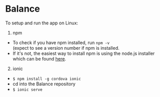 Balance
=======

To setup and run the app on Linux:

1. npm
  * To check if you have npm installed, run
    <code>npm -v</code>   
  (expect to see a version number if npm is installed.
  * If it's not, the easiest way to install npm is using the node.js installer which can be found [here](http://nodejs.org/ "Title").

2. ionic
  * <code>$ npm install -g cordova ionic</code>
  * cd into the Balance repository
  * <code>$ ionic serve</code>


